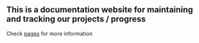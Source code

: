 ## This is a documentation website for maintaining and tracking our projects / progress
Check [pages](pages\index.md) for more information